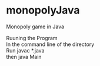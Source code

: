 # monopolyJava
Monopoly game in Java

Ruuning the Program\
In the command line of the directory\
Run javac *.java\
then java Main


